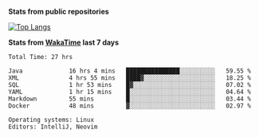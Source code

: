 **Stats from public repositories**  

[![Top Langs](https://github-readme-stats.vercel.app/api/top-langs/?username=hyoghurt&layout=compact&exclude_repo=multiserver,docker_compose&langs_count=6)](https://github.com/anuraghazra/github-readme-stats)

**Stats from [WakaTime](https://wakatime.com) last 7 days**  
<!--START_SECTION:waka-->

```text
Total Time: 27 hrs

Java             16 hrs 4 mins   ███████████████░░░░░░░░░░   59.55 %
XML              4 hrs 55 mins   ████▓░░░░░░░░░░░░░░░░░░░░   18.25 %
SQL              1 hr 53 mins    █▓░░░░░░░░░░░░░░░░░░░░░░░   07.02 %
YAML             1 hr 15 mins    █░░░░░░░░░░░░░░░░░░░░░░░░   04.64 %
Markdown         55 mins         █░░░░░░░░░░░░░░░░░░░░░░░░   03.44 %
Docker           48 mins         ▓░░░░░░░░░░░░░░░░░░░░░░░░   02.97 %

Operating systems: Linux
Editors: IntelliJ, Neovim
```

<!--END_SECTION:waka-->
